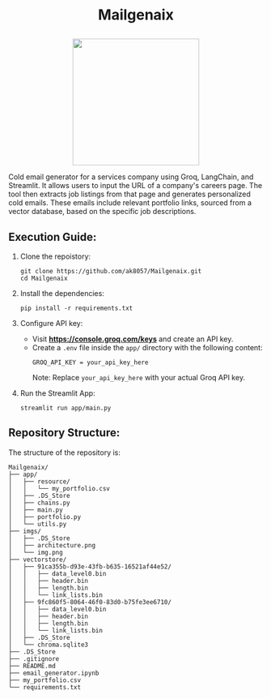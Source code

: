 <h1 align="center">Mailgenaix</h1>
<p align="center" style="margin-top:30px;">
  <img src="https://github.com/user-attachments/assets/e68cb7ff-fbd8-4fa4-ac59-4f22a16952e7" height="250cm"/>
</p>
Cold email generator for a services company using Groq, LangChain, and Streamlit. It allows users to input the URL of a company's careers page. The tool then extracts job listings from that page and generates personalized cold emails. These emails include relevant portfolio links, sourced from a vector database, based on the specific job descriptions. 

## Execution Guide:
1. Clone the repoistory:
   ```
   git clone https://github.com/ak8057/Mailgenaix.git
   cd Mailgenaix
   ```
   
2. Install the dependencies:
    ```
    pip install -r requirements.txt
    ```

3. Configure API key:
   - Visit **https://console.groq.com/keys** and create an API key.
   - Create a `.env` file inside the `app/` directory with the following content:
     ```
     GROQ_API_KEY = your_api_key_here
     ```
     Note: Replace `your_api_key_here` with your actual Groq API key.
   
4. Run the Streamlit App:
   ```
   streamlit run app/main.py
   ```

## Repository Structure:
The structure of the repository is:
```
Mailgenaix/
├── app/
│   ├── resource/
│   │   └── my_portfolio.csv
│   ├── .DS_Store
│   ├── chains.py
│   ├── main.py
│   ├── portfolio.py
│   └── utils.py
├── imgs/
│   ├── .DS_Store
│   ├── architecture.png
│   └── img.png
├── vectorstore/
│   ├── 91ca355b-d93e-43fb-b635-16521af44e52/
│   │   ├── data_level0.bin
│   │   ├── header.bin
│   │   ├── length.bin
│   │   └── link_lists.bin
│   ├── 9fc860f5-8064-46f0-83d0-b75fe3ee6710/
│   │   ├── data_level0.bin
│   │   ├── header.bin
│   │   ├── length.bin
│   │   └── link_lists.bin
│   ├── .DS_Store 
│   └── chroma.sqlite3
├── .DS_Store 
├── .gitignore
├── README.md
├── email_generator.ipynb
├── my_portfolio.csv
└── requirements.txt
```
